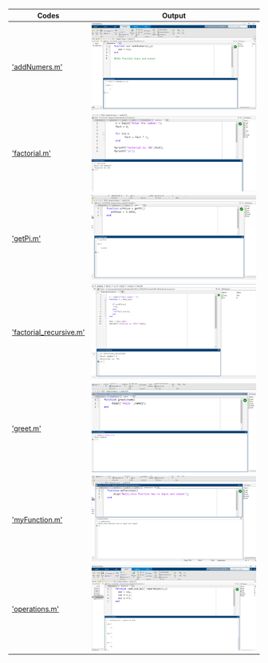 | Codes | Output |
|-------|--------|
|['addNumers.m'](./Codes/addNumbers.m)|![addNumbers1.png](./Output/addNumbers1.png)|
|['factorial.m'](./Codes/factorial.m)|![factorial.png](./Output/factorial.png)|
|['getPi.m'](./Codes/getPi.m)|![getPi.png](./Output/getPi.png)|
|['factorial_recursive.m'](./Codes/factorial_recursive.m)|![factorial_recursive.png](./Output/factorial_recursive.png)|
|['greet.m'](./Codes/greet.m)|![greet.png](./Output/greet.png)|
|['myFunction.m'](./Codes/myFunction.m)|![myFunction.png](./Output/myFunction.png)|
|['operations.m'](./Codes/operations.m)|![operations.png](./Output/operations.png)|


